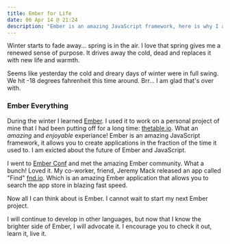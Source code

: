 ```yaml
---
title: Ember for Life
date: 06 Apr 14 @ 21:24
description: "Ember is an amazing JavaScript framework, here is why I am hooked."
---
```


Winter starts to fade away... spring is in the air. I love that spring gives me a renewed sense of purpose.  It drives away the cold, dead and replaces it with new life and warmth. 

Seems like yesterday the cold and dreary days of winter were in full swing. We hit -18 degrees fahrenheit this time around. Brr... I am glad that's over with. 

### Ember Everything

During the winter I learned [Ember](http://emberjs.com/). I used it to work on a personal project of mine that I had been putting off for a long time: [thetable.io](http://thetable.io). What an *amazing*  and *enjoyable* experiance! Ember is an amazing JavaScript framework, it allows you to create applications in the fraction of the time it used to. I am exicted about the future of Ember and JavaScript. 

I went to [Ember Conf](http://emberconf.com/) and met the amazing Ember community. What a bunch! Loved it.  My co-worker, friend, Jeremy Mack released an app called "Find" [fnd.io](https://fnd.io/). Which is an amazing Ember application that allows you to search the app store in blazing fast speed.

Now all I can think about is Ember. I cannot wait to start my next Ember project. 

I will continue to develop in other languages, but now that I know the brighter side of Ember, I will advocate it. I encourage you to check it out, learn it, live it.

